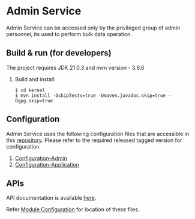 # Admin Service
Admin Service can be accessed only by the privileged group of admin personnel, its used to perform bulk data operation.

## Build & run (for developers)
The project requires JDK 21.0.3
and mvn version - 3.9.6
1. Build and install:
    ```
    $ cd kernel
    $ mvn install -DskipTests=true -Dmaven.javadoc.skip=true -Dgpg.skip=true
    ```

## Configuration
Admin Service uses the following configuration files that are accessible in this [repository](https://github.com/mosip/mosip-config/tree/master).
Please refer to the required released tagged version for configuration.
1. [Configuration-Admin](https://github.com/mosip/mosip-config/blob/master/admin-default.properties)
2. [Configuration-Application](https://github.com/mosip/mosip-config/blob/master/application-default.properties)

## APIs
API documentation is available [here](https://mosip.github.io/documentation/1.2.0/admin-service.html).

Refer [Module Configuration](https://docs.mosip.io/1.2.0/modules/module-configuration) for location of these files.


